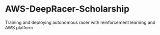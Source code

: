 # AWS-DeepRacer-Scholarship
Training and deploying autonomous racer with reinforcement learning and AWS platform
